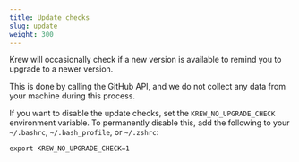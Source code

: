 ```yaml
---
title: Update checks
slug: update
weight: 300
---
```


Krew will occasionally check if a new version is available to remind you to
upgrade to a newer version.

This is done by calling the GitHub API, and we do not collect any data from your
machine during this process.

If you want to disable the update checks, set the `KREW_NO_UPGRADE_CHECK`
environment variable. To permanently disable this, add the following to your
`~/.bashrc`, `~/.bash_profile`, or `~/.zshrc`:

```shell
export KREW_NO_UPGRADE_CHECK=1
```
